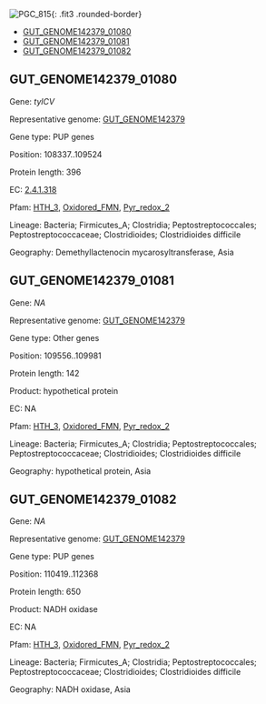![PGC_815](../static/images/Clusters_figure/PGC_815.jpg){: .fit3 .rounded-border}

<ul id="myTab" class="nav nav-tabs">
  <li class="active">
        <a href="#tab1" data-toggle="tab">GUT_GENOME142379_01080</a>
  </li>
<li><a href="#tab2" data-toggle="tab">GUT_GENOME142379_01081</a></li>
<li><a href="#tab3" data-toggle="tab">GUT_GENOME142379_01082</a></li>
</ul>

<div id="myTabContent" class="tab-content">
  <div class="tab-pane fade in active" id="tab1">

<h2 id="GUT_GENOME142379_01080">GUT_GENOME142379_01080</h2>
<p>Gene: <em>tylCV</em>
<p>Representative genome: <a href="https://www.ebi.ac.uk/metagenomics/genomes/MGYG-HGUT-02369">GUT_GENOME142379</a></p>
<p>Gene type: PUP genes</p>
<p>Position: 108337..109524</p>
<p>Protein length: 396</p>
<p>EC: <a href="https://www.brenda-enzymes.org/enzyme.php?ecno=2.4.1.318">2.4.1.318</a></p>
<p>Pfam: <a href="http://pfam.xfam.org/family/HTH_3">HTH_3</a>, <a href="http://pfam.xfam.org/family/Oxidored_FMN">Oxidored_FMN</a>, <a href="http://pfam.xfam.org/family/Pyr_redox_2">Pyr_redox_2</a></p>
<p>Lineage: Bacteria; Firmicutes_A; Clostridia; Peptostreptococcales; Peptostreptococcaceae; Clostridioides; Clostridioides difficile</p>
<p>Geography: Demethyllactenocin mycarosyltransferase, Asia</p>
  </div>

  <div class="tab-pane fade" id="tab2">

<h2 id="GUT_GENOME142379_01081">GUT_GENOME142379_01081</h2>
<p>Gene: <em>NA</em></p>
<p>Representative genome: <a href="https://www.ebi.ac.uk/metagenomics/genomes/MGYG-HGUT-02369">GUT_GENOME142379</a></p>
<p>Gene type: Other genes</p>
<p>Position: 109556..109981</p>
<p>Protein length: 142</p>
<p>Product: hypothetical protein</p>
<p>EC: NA</p>
<p>Pfam: <a href="http://pfam.xfam.org/family/HTH_3">HTH_3</a>, <a href="http://pfam.xfam.org/family/Oxidored_FMN">Oxidored_FMN</a>, <a href="http://pfam.xfam.org/family/Pyr_redox_2">Pyr_redox_2</a></p>
<p>Lineage: Bacteria; Firmicutes_A; Clostridia; Peptostreptococcales; Peptostreptococcaceae; Clostridioides; Clostridioides difficile</p>
<p>Geography: hypothetical protein, Asia</p>

  </div>
  <div class="tab-pane fade" id="tab3">

<h2 id="GUT_GENOME142379_01082">GUT_GENOME142379_01082</h2>
<p>Gene: <em>NA</em></p>
<p>Representative genome: <a href="https://www.ebi.ac.uk/metagenomics/genomes/MGYG-HGUT-02369">GUT_GENOME142379</a></p>
<p>Gene type: PUP genes</p>
<p>Position: 110419..112368</p>
<p>Protein length: 650</p>
<p>Product: NADH oxidase</p>
<p>EC: NA</p>
<p>Pfam: <a href="http://pfam.xfam.org/family/HTH_3">HTH_3</a>, <a href="http://pfam.xfam.org/family/Oxidored_FMN">Oxidored_FMN</a>, <a href="http://pfam.xfam.org/family/Pyr_redox_2">Pyr_redox_2</a></p>
<p>Lineage: Bacteria; Firmicutes_A; Clostridia; Peptostreptococcales; Peptostreptococcaceae; Clostridioides; Clostridioides difficile</p>
<p>Geography: NADH oxidase, Asia</p>

  </div>
</div>
